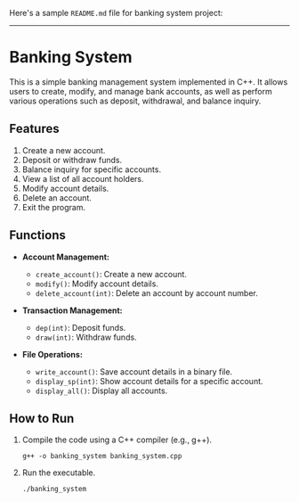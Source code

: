 Here's a sample `README.md` file for  banking system project:

---

# Banking System

This is a simple banking management system implemented in C++. It allows users to create, modify, and manage bank accounts, as well as perform various operations such as deposit, withdrawal, and balance inquiry.

## Features

1. Create a new account.
2. Deposit or withdraw funds.
3. Balance inquiry for specific accounts.
4. View a list of all account holders.
5. Modify account details.
6. Delete an account.
7. Exit the program.

## Functions

- **Account Management:**
  - `create_account()`: Create a new account.
  - `modify()`: Modify account details.
  - `delete_account(int)`: Delete an account by account number.

- **Transaction Management:**
  - `dep(int)`: Deposit funds.
  - `draw(int)`: Withdraw funds.

- **File Operations:**
  - `write_account()`: Save account details in a binary file.
  - `display_sp(int)`: Show account details for a specific account.
  - `display_all()`: Display all accounts.

## How to Run

1. Compile the code using a C++ compiler (e.g., g++).
   ```
   g++ -o banking_system banking_system.cpp
   ```
2. Run the executable.
   ```
   ./banking_system
   ```

